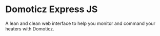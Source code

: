 # Domoticz Express JS

A lean and clean web interface to help you monitor and command your heaters with Domoticz.


